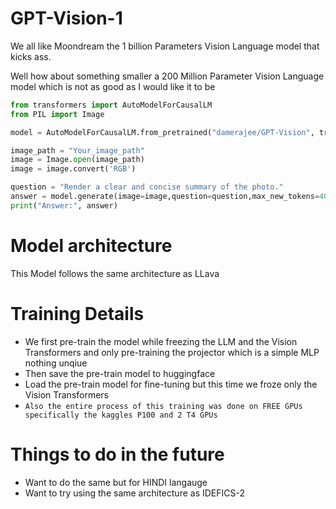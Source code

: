 # GPT-Vision-1

We all like Moondream the 1 billion Parameters Vision Language model that kicks ass.

Well how about something smaller a 200 Million Parameter Vision Language model which is not as good as I would like it to be 

```python
from transformers import AutoModelForCausalLM
from PIL import Image

model = AutoModelForCausalLM.from_pretrained("damerajee/GPT-Vision", trust_remote_code=True)

image_path = "Your_image_path"
image = Image.open(image_path)
image = image.convert('RGB')

question = "Render a clear and concise summary of the photo."
answer = model.generate(image=image,question=question,max_new_tokens=40)
print("Answer:", answer)
```



# Model architecture 

This Model follows the same architecture as LLava 

# Training Details 

- We first pre-train the model while freezing the LLM and the Vision Transformers and only pre-training the projector which is a simple MLP nothing unqiue 
- Then save the pre-train model to huggingface 
- Load the pre-train model for fine-tuning but this time we froze only the Vision Transformers  
- `Also the entire process of this training was done on FREE GPUs specifically the kaggles P100 and 2 T4 GPUs`

# Things to do in the future 
- Want to do the same but for  HINDI langauge 
- Want to try using the same architecture as IDEFICS-2 





